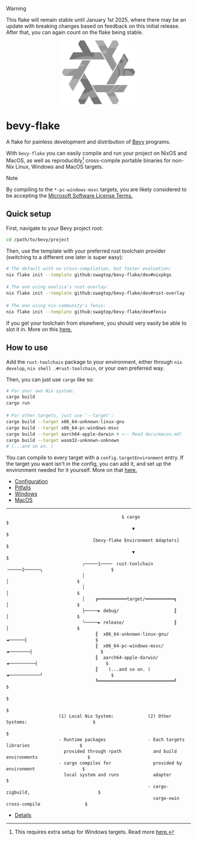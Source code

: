 > [!WARNING]
> This flake will remain stable until January 1st 2025, where there may be an
> update with breaking changes based on feedback on this initial release.
> After that, you can again count on the flake being stable.

<div align="center"> <img src="bevy-flake.svg" width="200"/> </div>

# bevy-flake

A flake for painless development and distribution of [Bevy][bevy] programs.

With `bevy-flake` you can easily compile and run your project on NixOS and
MacOS, as well as reproducibly[^1] cross-compile portable binaries for non-Nix
Linux, Windows and MacOS targets.

[bevy]: https://github.com/bevyengine/bevy
[^1]: This requires extra setup for Windows targets. Read more
      [here.](docs/windows.md#packaging-the-sysroot)

> [!NOTE]
> By compiling to the `*-pc-windows-msvc` targets, you are likely considered to
> be accepting the [Microsoft Software License Terms.][license]

[license]: https://go.microsoft.com/fwlink/?LinkId=2086102


## Quick setup

First, navigate to your Bevy project root:

```sh
cd /path/to/bevy/project
```

Then, use the template with your preferred rust toolchain provider (switching
to a different one later is super easy):

```sh
# The default with no cross-compilation, but faster evaluation:
nix flake init --template github:swagtop/bevy-flake/dev#nixpkgs

# The one using oxalica's rust-overlay:
nix flake init --template github:swagtop/bevy-flake/dev#rust-overlay

# The one using nix-community's fenix:
nix flake init --template github:swagtop/bevy-flake/dev#fenix
```

If you get your toolchain from elsewhere, you should very easily be able to slot
it in. More on this [here.][config-toolchain]

[config-toolchain]: docs/config.md#mkrusttoolchain


## How to use

Add the `rust-toolchain` package to your environment, either through
`nix develop`, `nix shell .#rust-toolchain`, or your own preferred way.

Then, you can just use `cargo` like so:

```sh
# For your own Nix system:
cargo build
cargo run

# For other targets, just use '--target':
cargo build --target x86_64-unknown-linux-gnu
cargo build --target x86_64-pc-windows-msvc
cargo build --target aarch64-apple-darwin # <-- Read docs/macos.md!
cargo build --target wasm32-unknown-unknown
# (...and so on. )
```

You can compile to every target with a `config.targetEnvironment` entry.
If the target you want isn't in the config, you can add it, and set up the
environment needed for it yourself. More on that [here.](docs/config.md)

- [Configuration](docs/config.md)
- [Pitfalls](docs/pitfalls.md)
- [Windows](docs/windows.md)
- [MacOS](docs/macos.md)

--------------------------------------------------------------------------------

```
                                            $ cargo                                              $
                                                ▼                                                $
                                 [bevy-flake Environment Adapters]                               $
                                                ▼                                                $
                             ╭─────1────╴ rust-toolchain ╶─────2──────╮                          $
                             │                                        │                          $
                             │                                        │                          $
                             │    ╔═══════════target/═══════════╗     │                          $
                             ├─────► debug/                     ║     │                          $
                             ╰─────► release/                   ║     │                          $
                                  ║  x86_64-unknown-linux-gnu/ ◄──────┤                          $
                                  ║  x86_64-pc-windows-msvc/ ◄────────┤                          $
                                  ║  aarch64-apple-darwin/ ◄──────────┤                          $
                                  ║    (...and so on. )  ◄────────────╯                          $
                                  ╚═════════════════════════════╝                                $
                                                                                                 $
                                                                                                 $
                    (1) Local Nix System:             (2) Other Systems:                         $
                                                                                                 $
                    - Runtime packages                - Each targets libraries                   $
                      provided through rpath            and build environments                   $
                    - cargo compiles for                provided by environment                  $
                      local system and runs             adapter                                  $
                                                      - cargo-zigbuild,                          $
                                                        cargo-xwin cross-compile                 $
```

- [Details](docs/details.md)
